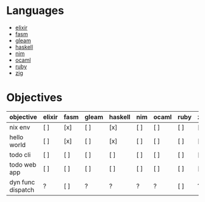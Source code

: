 # Languages
* [elixir](https://elixir-lang.org)
* [fasm](https://flatassembler.net)
* [gleam](https://gleam.run)
* [haskell](https://haskell.org)
* [nim](https://nim-lang.org)
* [ocaml](https://ocaml.org)
* [ruby](https://ruby-lang.org)
* [zig](https://ziglang.org/)


# Objectives

objective         | elixir | fasm | gleam | haskell | nim | ocaml | ruby | zig
------------------|--------|------|-------|---------|-----|-------|------|-----
nix env           | [ ]    | [x]  | [ ]   | [x]     | [ ] | [ ]   | [ ]  | [ ]
hello world       | [ ]    | [x]  | [ ]   | [x]     | [ ] | [ ]   | [ ]  | [ ]
todo cli          | [ ]    | [ ]  | [ ]   | [ ]     | [ ] | [ ]   | [ ]  | [ ]
todo web app      | [ ]    | [ ]  | [ ]   | [ ]     | [ ] | [ ]   | [ ]  | [ ]
dyn func dispatch |  ?     | [ ]  |  ?    |  ?      |  ?  |  ?    | [ ]  |  ?


